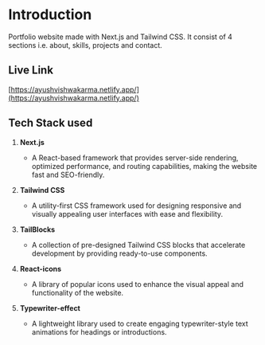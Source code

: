 # Introduction  
Portfolio website made with Next.js and Tailwind CSS. It consist of 4 sections i.e. about, skills, projects and contact.

## Live Link  
[https://ayushvishwakarma.netlify.app/](https://ayushvishwakarma.netlify.app/)  

## Tech Stack used  
1. **Next.js**  
   - A React-based framework that provides server-side rendering, optimized performance, and routing capabilities, making the website fast and SEO-friendly.  

2. **Tailwind CSS**  
   - A utility-first CSS framework used for designing responsive and visually appealing user interfaces with ease and flexibility.  

3. **TailBlocks**  
   - A collection of pre-designed Tailwind CSS blocks that accelerate development by providing ready-to-use components.  

4. **React-icons**  
   - A library of popular icons used to enhance the visual appeal and functionality of the website.  

5. **Typewriter-effect**  
   - A lightweight library used to create engaging typewriter-style text animations for headings or introductions.  

